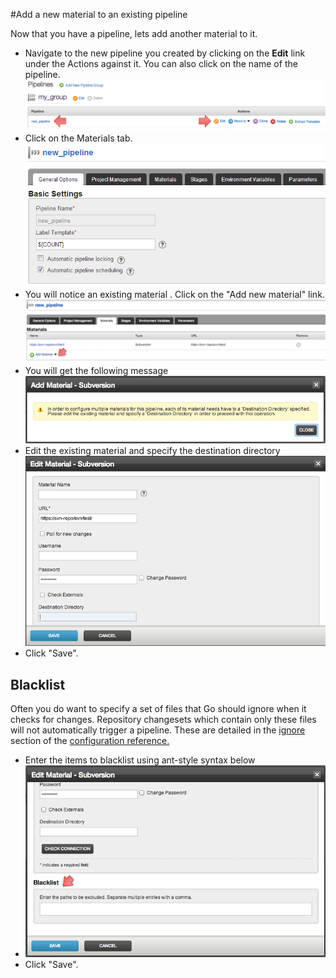 #Add a new material to an existing pipeline

Now that you have a pipeline, lets add another material to it.

-   Navigate to the new pipeline you created by clicking on the **Edit** link under the Actions against it. You can also click on the name of the pipeline.
![](../resources/images/cruise/admin/add_stage/edit_pipeline_link.png)
-   Click on the Materials tab.
![](../resources/images/cruise/admin/pipeline_general_options.png)
-   You will notice an existing material . Click on the "Add new material" link.
![](../resources/images/cruise/add_new_material.png)
-   You will get the following message
![](../resources/images/cruise/define_destination_folder.png)
-   Edit the existing material and specify the destination directory
![](../resources/images/cruise/edit_material.png)
-   Click "Save".

## Blacklist 

Often you do want to specify a set of files that Go should ignore when it checks for changes. Repository changesets which contain only these files will not automatically trigger a pipeline. These are detailed in the [ignore](configuration_reference.md#ignore) section of the [configuration reference.](configuration_reference.md)

-   Enter the items to blacklist using ant-style syntax below
-   ![](../resources/images/cruise/edit_material_blacklist.png)
-   Click "Save".